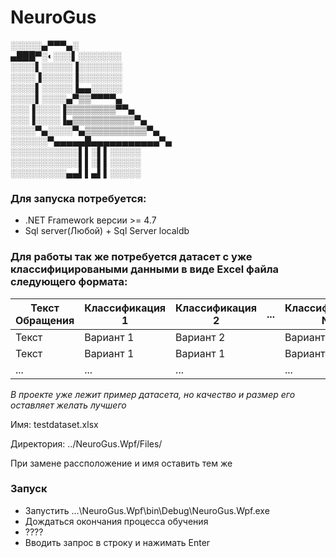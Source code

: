 # NeuroGus
░░░░░▄▀▀▀▄░  
▄███▀░◐░░░▌░░░░░░░   
░░░░▌░░░░░▐░░░░░░░   
░░░░▐░░░░░▐░░░░░░░   
░░░░▌░░░░░▐▄▄░░░░░   
░░░░▌░░░░▄▀▒▒▀▀▀▀▄   
░░░▐░░░░▐▒▒▒▒▒▒▒▒▀▀▄   
░░░▐░░░░▐▄▒▒▒▒▒▒▒▒▒▒▀▄   
░░░░▀▄░░░░▀▄▒▒▒▒▒▒▒▒▒▒▀▄   
░░░░░░▀▄▄▄▄▄█▄▄▄▄▄▄▄▄▄▄▄▀▄   
░░░░░░░░░░░▌▌░▌▌░░░░░   
░░░░░░░░░░░▌▌░▌▌░░░░░   
░░░░░░░░░▄▄▌▌▄▌▌░░░░░  


### Для запуска потребуется:
- .NET Framework версии >= 4.7
- Sql server(Любой) + Sql Server localdb

### Для работы так же потребуется датасет с уже классифицироваными данными в виде Excel файла следующего формата:

| Текст Обращения | Классификация 1 | Классификация 2 | ... | Классификация N |
|-----------------|-----------------|-----------------|----:|-----------------|
| Текст           | Вариант 1       | Вариант 2       |     | Вариант 2       |
| Текст           | Вариант 1       | Вариант 1       |     | Вариант 3       |
| ...             | ...             | ...             |     | ...             |

*В проекте уже лежит пример датасета, но качество и размер его оставляет желать лучшего*

Имя: testdataset.xlsx

Директория: ../NeuroGus.Wpf/Files/

При замене рассположение и имя оставить тем же


### Запуск
- Запустить ...\NeuroGus.Wpf\bin\Debug\NeuroGus.Wpf.exe
- Дождаться окончания процесса обучения
- ????
- Вводить запрос в строку и нажимать Enter




